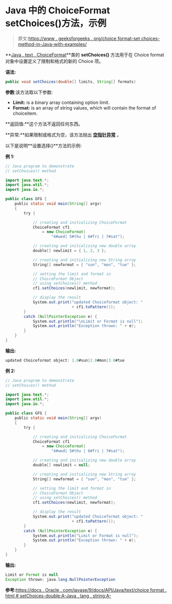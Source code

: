 # Java 中的 ChoiceFormat setChoices()方法，示例

> 原文:[https://www . geeksforgeeks . org/choice format-set choices-method-in-Java-with-examples/](https://www.geeksforgeeks.org/choiceformat-setchoices-method-in-java-with-examples/)

**[Java . text . ChoiceFormat](https://www.geeksforgeeks.org/tag/java-choiceformat/)**类的 **setChoices()** 方法用于在 Choice format 对象中设置定义了限制和格式的新的 Choice 项。

**语法:**

```java
public void setChoices(double[] limits, String[] formats)
```

**参数**:该方法取以下参数:

*   **Limit:** is a binary array containing option limit.
*   **Format:** is an array of string values, which will contain the format of choiceitem.

**返回值:**这个方法不返回任何东西。

**异常:**如果限制或格式为空，该方法抛出 **[空指针异常](https://www.geeksforgeeks.org/null-pointer-exception-in-java/)** 。

以下是说明**设置选择()**方法的示例:

**例 1:**

```java
// Java program to demonstrate
// setChoices() method

import java.text.*;
import java.util.*;
import java.io.*;

public class GFG {
    public static void main(String[] argv)
    {
        try {

            // creating and initializing ChoiceFormat
            ChoiceFormat cf1
                = new ChoiceFormat(
                    "4#wed| 5#thu | 6#fri | 7#sat");

            // creating and initializing new double array
            double[] newlimit = { 1, 2, 3 };

            // creating and initializing new String array
            String[] newformat = { "sun", "mon", "tue" };

            // setting the limit and format in
            // ChoiceFormat Object
            // using setChoices() method
            cf1.setChoices(newlimit, newformat);

            // display the result
            System.out.print("updated Choiceformat object: "
                             + cf1.toPattern());
        }
        catch (NullPointerException e) {
            System.out.println("\nLimit or Format is null");
            System.out.println("Exception thrown: " + e);
        }
    }
}
```

**输出:**

```java
updated Choiceformat object: 1.0#sun|2.0#mon|3.0#tue

```

**例 2:**

```java
// Java program to demonstrate
// setChoices() method

import java.text.*;
import java.util.*;
import java.io.*;

public class GFG {
    public static void main(String[] argv)
    {
        try {

            // creating and initializing ChoiceFormat
            ChoiceFormat cf1
                = new ChoiceFormat(
                    "4#wed| 5#thu | 6#fri | 7#sat");

            // creating and initializing new double array
            double[] newlimit = null;

            // creating and initializing new String array
            String[] newformat = { "sun", "mon", "tue" };

            // setting the limit and format in
            // ChoiceFormat Object
            // using setChoices() method
            cf1.setChoices(newlimit, newformat);

            // display the result
            System.out.print("updated Choiceformat object: "
                             + cf1.toPattern());
        }
        catch (NullPointerException e) {
            System.out.println("Limit or Format is null");
            System.out.println("Exception thrown: " + e);
        }
    }
}
```

**输出:**

```java
Limit or Format is null
Exception thrown: java.lang.NullPointerException

```

**参考:**[https://docs . Oracle . com/javase/9/docs/API/Java/text/choice format . html # setChoices-double:A-Java . lang . string:A-](https://docs.oracle.com/javase/9/docs/api/java/text/ChoiceFormat.html#setChoices-double:A-java.lang.String:A-)